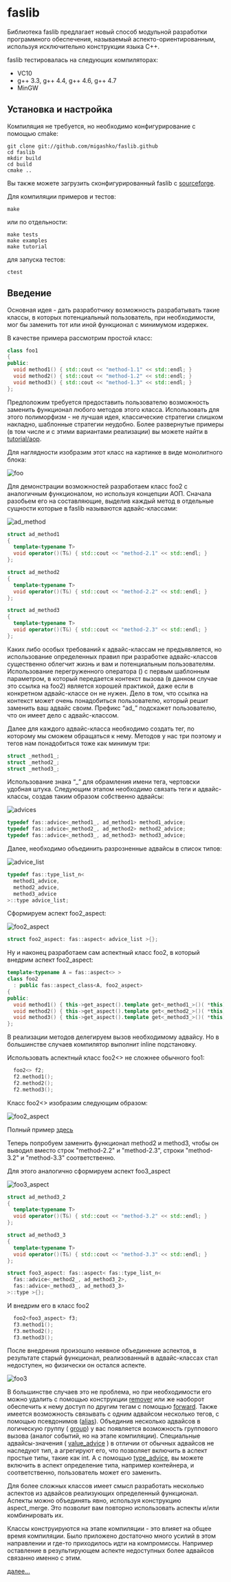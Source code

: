 # faslib

Библиотека faslib предлагает новый способ модульной разработки программного обеспечения,
называемый аспекто-ориентированным, используя исключительно конструкции языка C++.

faslib тестировалась на следующих компиляторах:

* VC10
* g++ 3.3, g++ 4.4, g++ 4.6, g++ 4.7
* MinGW

## Установка и настройка

Компиляция не требуется, но необходимо конфигурирование с помощью cmake:
```
git clone git://github.com/migashko/faslib.github
cd faslib
mkdir build
cd build
cmake ..
```

Вы также можете загрузить сконфигурированный faslib c [sourceforge](https://sourceforge.net/projects/faslib2).

Для компиляции примеров и тестов:
```
make
```

или по отдельности:
```
make tests
make examples
make tutorial
```

для запуска тестов:
```
ctest
```

## Введение

Основная идея - дать разработчику возможность разрабатывать такие классы, в которых потенциальный пользователь,
при необходимости, мог бы заменить тот или иной функционал с минимумом издержек.

В качестве примера рассмотрим простой класс:

```cpp
class foo1
{
public:
  void method1() { std::cout << "method-1.1" << std::endl; }
  void method2() { std::cout << "method-1.2" << std::endl; }
  void method3() { std::cout << "method-1.3" << std::endl; }
};
```

Предположим требуется предоставить пользователю возможность заменить функционал любого методов этого класса.
Использовать для этого полиморфизм - не лучшая идея, классические стратегии слишком накладно, шаблонные стратегии
неудобно. Более развернутые примеры (в том числе и с этими вариантами реализации) вы можете найти в [tutorial/aop](https://github.com/migashko/faslib/tree/master/tutorial/aop).

Для наглядности изобразим этот класс на картинке в виде монолитного блока:

![foo](http://i.imgur.com/ovInI.png)

Для демонстрации возможностей разработаем класс foo2 с аналогичным функционалом, но используя концепции АОП.
Сначала разобьем его на составляющие, выделив каждый метод в отдельные сущности которые в faslib называются адвайс-классами:

![ad_method](http://i.imgur.com/n2diQ.png)

```cpp
struct ad_method1
{
  template<typename T>
  void operator()(T&) { std::cout << "method-2.1" << std::endl; }
};

struct ad_method2
{
  template<typename T>
  void operator()(T&) { std::cout << "method-2.2" << std::endl; }
};

struct ad_method3
{
  template<typename T>
  void operator()(T&) { std::cout << "method-2.3" << std::endl; }
};
```

Каких либо особых требований к адвайс-классам не предъявляется, но использование определенных правил
при разработке адвайс-классов существенно облегчит жизнь и вам и потенциальным пользователям. Использование перегруженного
оператора () с первым шаблонным параметром, в который передается контекст вызова (в данном случае это ссылка на foo2) является
хорошей практикой, даже если в конкретном адвайс-классе он не нужен. Дело в том, что ссылка на контекст может очень понадобиться
пользователю, который решит заменить ваш адвайс своим. Префикс “ad_” подскажет пользователю, что он имеет дело с адвайс-классом.

Далее для каждого адвайс-класса необходимо создать тег, по которому мы сможем обращаться к нему. Методов у нас три поэтому и
тегов нам понадобиться тоже как минимум три:

```cpp
struct _method1_;
struct _method2_;
struct _method3_;
```

Использование знака “_” для обрамления имени тега, чертовски удобная штука.
Следующим этапом необходимо связать теги и адвайс-классы, создав таким образом собственно адвайсы:

![advices](http://i.imgur.com/mof7U.png)

```cpp
typedef fas::advice<_method1_, ad_method1> method1_advice;
typedef fas::advice<_method2_, ad_method2> method2_advice;
typedef fas::advice<_method3_, ad_method3> method3_advice;
```

Далее, необходимо объединить  разрозненные адвайсы в список типов:

![advice_list](http://i.imgur.com/69b5W.png)

```cpp
typedef fas::type_list_n<
  method1_advice,
  method2_advice,
  method3_advice
>::type advice_list;
```

Cформируем аспект foo2_aspect:

![foo2_aspect](http://i.imgur.com/KJeJq.png)

```cpp
struct foo2_aspect: fas::aspect< advice_list >{};
```

Ну и наконец разработаем сам аспектный класс foo2, в который внедрим аспект foo2_aspect:

```cpp
template<typename A = fas::aspect<> >
class foo2
  : public fas::aspect_class<A, foo2_aspect>
{
public:
  void method1() { this->get_aspect().template get<_method1_>()( *this); }
  void method2() { this->get_aspect().template get<_method2_>()( *this); }
  void method3() { this->get_aspect().template get<_method3_>()( *this); }
};
```
В реализации методов делегируем вызов необходимому адвайсу. Но в большинстве случаев компилятор выполнит inline подстановку.

Использовать аспектный класс foo2<> не сложнее обычного foo1:

```cpp
  foo2<> f2;
  f2.method1();
  f2.method2();
  f2.method3();
```

Класс   foo2<> изобразим следующим образом:

![foo2_aspect](http://i.imgur.com/BNWNa.png)

Полный пример [здесь](https://github.com/migashko/faslib/blob/master/examples/aop/foo.cpp)

Теперь попробуем заменить функционал method2 и method3, чтобы он выводил вместо строк "method-2.2" и "method-2.3", строки "method-3.2" и "method-3.3" соответственно. 

Для этого аналогично сформируем аспект foo3_aspect

![foo3_aspect](http://i.imgur.com/I0dIb.png)

```cpp
struct ad_method3_2
{
  template<typename T>
  void operator()(T&) { std::cout << "method-3.2" << std::endl; }
};

struct ad_method3_3
{
  template<typename T>
  void operator()(T&) { std::cout << "method-3.3" << std::endl; }
};

struct foo3_aspect: fas::aspect< fas::type_list_n<
  fas::advice<_method2_, ad_method3_2>,
  fas::advice<_method3_, ad_method3_3>
>::type >{};
```

И внедрим его в класс foo2

```cpp
  foo2<foo3_aspect> f3;
  f3.method1();
  f3.method2();
  f3.method3();
```

После внедрения произошло неявное объединение аспектов, в результате старый функционал, реализованный в адвайс-классах 
стал недоступен, но физически он остался аспекте. 

![foo3](http://i.imgur.com/dYzYB.png)

В большинстве случаев это не проблема, но при необходимости его можно удалить с помощью конструкции [remover](https://github.com/migashko/faslib/wiki/%D0%A0%D0%B5%D0%BC%D1%83%D0%B2%D0%B5%D1%80%D1%8B)
или же наоборот обеспечить к нему доступ по другим тегам с помощью [forward](https://github.com/migashko/faslib/wiki/%D0%A4%D0%BE%D1%80%D0%B2%D0%B0%D1%80%D0%B4%D1%8B). Также имеется возможность связывать с 
одним адвайсом несколько тегов, с помощью псевдонимов ([alias](https://github.com/migashko/faslib/wiki/%D0%90%D0%BB%D0%B8%D0%B0%D1%81%D1%8B)). Объединив несколько адвайсов в логическую группу ( [group](https://github.com/migashko/faslib/wiki/%D0%93%D1%80%D1%83%D0%BF%D0%BF%D1%8B)) 
у вас появляется возможность группового вызова (аналог событий, но на этапе компиляции). Специальные адвайсы-значения 
( [value_advice](https://github.com/migashko/faslib/wiki/value-%D0%B0%D0%B4%D0%B2%D0%B0%D0%B9%D1%81%D1%8B) ) в отличии от обычных адвайсов не наследуют тип, а агрегируют его, что позволяет включить в аспект 
простые типы, такие как int. А с помощью [type_advice](https://github.com/migashko/faslib/wiki/type-%D0%B0%D0%B4%D0%B2%D0%B0%D0%B9%D1%81%D1%8B), вы можете включить в аспект определение типа, например контейнера, 
и соответственно, пользователь может его заменить. 

Для более сложных классов имеет смысл разработать несколько аспектов из адвайсов реализующих определенный функционал. 
Аспекты можно объединять явно, используя конструкцию aspect_merge.  Это позволит вам повторно использовать аспекты и/или 
комбинировать их.

Классы конструируются на этапе компиляции - это влияет на общее время компиляции. Было приложено достаточно много усилий 
в этом направлении и где-то приходилось идти на компромиссы. Например оставление в результирующем аспекте недоступных более 
адвайсов связанно именно с этим. 

[далее...](https://github.com/migashko/faslib/wiki)
